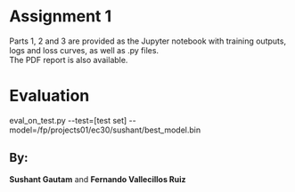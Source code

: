# Assignment 1
Parts 1, 2 and 3 are provided as the Jupyter notebook with training outputs, logs and loss curves, as well as .py files. \
The PDF report is also available.

# Evaluation
eval_on_test.py --test=[test set] --model=/fp/projects01/ec30/sushant/best_model.bin

## By:
**Sushant Gautam** and **Fernando Vallecillos Ruiz**
